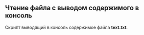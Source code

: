 ## Чтение файла с выводом содержимого в консоль

Скрипт выводящий в консоль содержимое файла **text.txt**.

